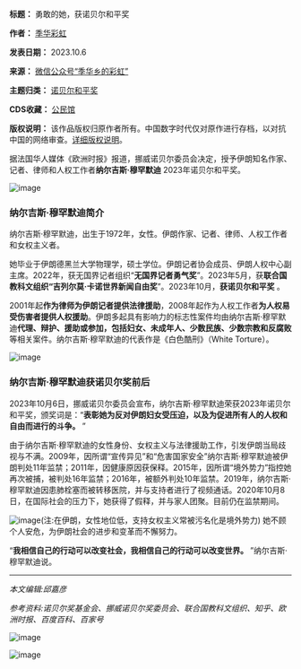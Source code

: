 

**标题：** 勇敢的她，获诺贝尔和平奖  

**作者：** [季华彩虹](https://chinadigitaltimes.net/space/季华彩虹)  

**发表日期：** 2023.10.6  

**来源：** [微信公众号“季华乡的彩虹”](https://web.archive.org/web/https://mp.weixin.qq.com/s/DGcf1MwIp-RqW8ux-RL7HA)  

**主题归类：** [诺贝尔和平奖](https://chinadigitaltimes.net/space/诺贝尔和平奖)  

**CDS收藏：** [公民馆](https://chinadigitaltimes.net/space/%E5%85%AC%E6%B0%91%E9%A6%86)  

**版权说明：** 该作品版权归原作者所有。中国数字时代仅对原作进行存档，以对抗中国的网络审查。[详细版权说明](https://chinadigitaltimes.net/chinese/copyright)。


据法国华人媒体《欧洲时报》报道，挪威诺贝尔委员会决定，授予伊朗知名作家、记者、律师和人权工作者**纳尔吉斯·穆罕默迪** 2023年诺贝尔和平奖。


![image](https://chinadigitaltimes.net/chinese/files/2023/10/post-700918-6520826fc3ddd.)


### 纳尔吉斯·穆罕默迪简介


纳尔吉斯·穆罕默迪，出生于1972年，女性。伊朗作家、记者、律师、人权工作者和女权主义者。


她毕业于伊朗德黑兰大学物理学，硕士学位。伊朗记者协会成员、伊朗人权中心副主席。2022年，获无国界记者组织“**无国界记者勇气奖**”。2023年5月，获**联合国教科文组织“吉列尔莫·卡诺世界新闻自由奖**”。2023年10月，**获诺贝尔和平奖** 。


2001年起**作为律师为伊朗记者提供法律援助**，2008年起作为人权工作者**为人权易受伤害者提供人权援助**。伊朗多起具有影响力的标志性案件均由纳尔吉斯·穆罕默迪**代理、辩护、援助或参加，包括妇女、未成年人、少数民族、少数宗教和反腐败** 等相关案件。纳尔吉斯·穆罕默迪的代表作是《白色酷刑》（White Torture）。


![image](https://chinadigitaltimes.net/chinese/files/2023/10/post-700918-6520826fd96e5.png)


### 纳尔吉斯·穆罕默迪获诺贝尔奖前后


2023年10月6日，挪威诺贝尔委员会宣布，纳尔吉斯·穆罕默迪荣获2023年诺贝尔和平奖，颁奖词是：“**表彰她为反对伊朗妇女受压迫，以及为促进所有人的人权和自由而进行的斗争。** ”


由于纳尔吉斯·穆罕默迪的女性身份、女权主义与法律援助工作，引发伊朗当局歧视与不满。2009年，因所谓“宣传异见”和“危害国家安全”纳尔吉斯·穆罕默迪被伊朗判处11年监禁；2011年，因健康原因获保释。2015年，因所谓“境外势力”指控她再次被捕，被判处16年监禁；2016年，被额外判处10年监禁。2019年，纳尔吉斯·穆罕默迪因患肺栓塞而被转移医院，并与支持者进行了视频通话。2020年10月8日，在国际社会的压力下，她获得了假释，并与家人团聚。目前仍在监禁期间。


![image](https://chinadigitaltimes.net/chinese/files/2023/10/post-700918-6520826fe1f7e.)(注:在伊朗，女性地位低，支持女权主义常被污名化是境外势力)
她不顾个人安危，为伊朗社会的进步和变革而不懈努力。


“**我相信自己的行动可以改变社会，我相信自己的行动可以改变世界。** ”纳尔吉斯·穆罕默迪说。




---


*本文编辑:邱嘉彦*


*参考资料:诺贝尔奖基金会、挪威诺贝尔奖委员会、联合国教科文组织、知乎、欧洲时报、百度百科、百家号*


![image](https://chinadigitaltimes.net/chinese/files/2023/10/post-700918-6520826ff04fd.png)


![image](https://chinadigitaltimes.net/chinese/files/2023/10/post-700918-652082700d3f2.png)



